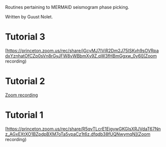 Routines pertaining to MERMAID seismogram phase picking.

Written by Guust Nolet.

Tutorial 3
==========

[https://princeton.zoom.us/rec/share/jGcyMJ7IViR2Dm2J75ISKvh9sOVRpadxYznhatOfCZp0sVn8rGyJFW8vWBbmXy9Z.qW3fHBmGgxw_0y6I](Zoom recording)

Tutorial 2
==========
[Zoom recording](https://princeton.zoom.us/rec/share/MXNTDapqPx6tWBZft8_iuM_p8zTfJukFrO_pYAf9mNFpVOTBn2v1Hr2ULJwl33Jv.A_7wz2ohdTqd3XKN)

Tutorial 1
==========
[https://princeton.zoom.us/rec/share/R5qvTLcrE1EjgywGKGlsXRJVdaT67Nnz_AGxEXtXO1BZpdpBXM7oTa5vpaCz1t6z.dfqdb38fUQNwymqN](Zoom recording)


